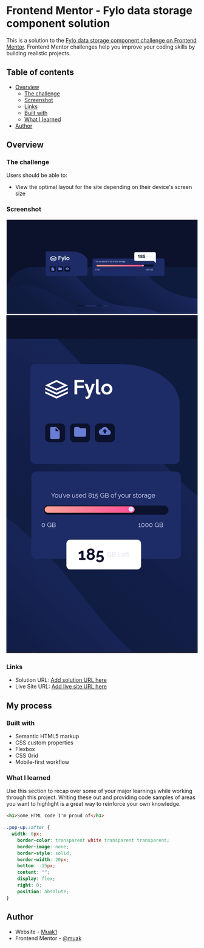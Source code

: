 # Frontend Mentor - Fylo data storage component solution

This is a solution to the [Fylo data storage component challenge on Frontend Mentor](https://www.frontendmentor.io/challenges/fylo-data-storage-component-1dZPRbV5n). Frontend Mentor challenges help you improve your coding skills by building realistic projects. 

## Table of contents

- [Overview](#overview)
  - [The challenge](#the-challenge)
  - [Screenshot](#screenshot)
  - [Links](#links)
  - [Built with](#built-with)
  - [What I learned](#what-i-learned)
- [Author](#author)


## Overview

### The challenge

Users should be able to:

- View the optimal layout for the site depending on their device's screen size

### Screenshot

![desktop design](./screenshot/data-1.png)
![mobile design](./screenshot/data-2.jpg)



### Links

- Solution URL: [Add solution URL here](https://github.com/muakone/data-storage.git)
- Live Site URL: [Add live site URL here](https://muakone.github.io/data-storage/)

## My process

### Built with

- Semantic HTML5 markup
- CSS custom properties
- Flexbox
- CSS Grid
- Mobile-first workflow


### What I learned

Use this section to recap over some of your major learnings while working through this project. Writing these out and providing code samples of areas you want to highlight is a great way to reinforce your own knowledge.


```html
<h1>Some HTML code I'm proud of</h1>
```
```css
.pop-up::after {
  width: 0px;
    border-color: transparent white transparent transparent;
    border-image: none;
    border-style: solid;
    border-width: 20px;
    bottom: -15px;
    content: "";
    display: flex;
    right: 0;
    position: absolute;
}
```

## Author

- Website - [Muak1](https://muakone.github.io/data-storage/)
- Frontend Mentor - [@muak](https://www.frontendmentor.io/profile/muak)

